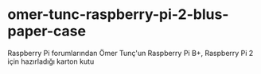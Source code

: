 # omer-tunc-raspberry-pi-2-blus-paper-case
Raspberry Pi forumlarından Ömer Tunç'un Raspberry Pi B+, Raspberry Pi 2 için hazırladığı karton kutu
